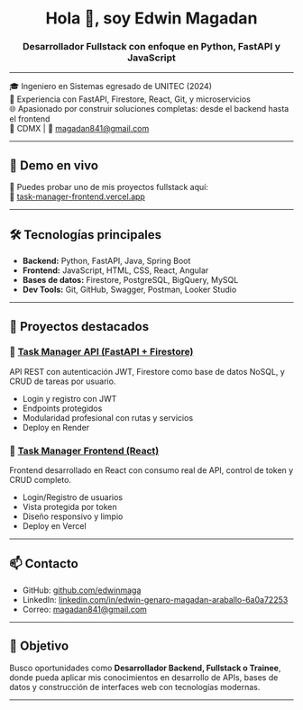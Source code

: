 <h1 align="center">Hola 👋, soy Edwin Magadan</h1>
<h3 align="center">Desarrollador Fullstack con enfoque en Python, FastAPI y JavaScript</h3>

---

🎓 Ingeniero en Sistemas egresado de UNITEC (2024)  
💼 Experiencia con FastAPI, Firestore, React, Git, y microservicios  
🌐 Apasionado por construir soluciones completas: desde el backend hasta el frontend  
📍 CDMX | 📧 magadan841@gmail.com

---

## 🚀 Demo en vivo

🎯 Puedes probar uno de mis proyectos fullstack aquí:  
🔗 [task-manager-frontend.vercel.app](https://task-manager-frontend-rose-gamma.vercel.app)

---

## 🛠️ Tecnologías principales

- **Backend:** Python, FastAPI, Java, Spring Boot
- **Frontend:** JavaScript, HTML, CSS, React, Angular
- **Bases de datos:** Firestore, PostgreSQL, BigQuery, MySQL
- **Dev Tools:** Git, GitHub, Swagger, Postman, Looker Studio

---

## 📌 Proyectos destacados

### 🔹 [Task Manager API (FastAPI + Firestore)](https://github.com/edwinmaga/task-manager-api)
API REST con autenticación JWT, Firestore como base de datos NoSQL, y CRUD de tareas por usuario.

- Login y registro con JWT
- Endpoints protegidos
- Modularidad profesional con rutas y servicios
- Deploy en Render

### 🔹 [Task Manager Frontend (React)](https://github.com/edwinmaga/task-manager-frontend)
Frontend desarrollado en React con consumo real de API, control de token y CRUD completo.

- Login/Registro de usuarios
- Vista protegida por token
- Diseño responsivo y limpio
- Deploy en Vercel

---

## 📫 Contacto

- GitHub: [github.com/edwinmaga](https://github.com/edwinmaga)
- LinkedIn: [linkedin.com/in/edwin-genaro-magadan-araballo-6a0a72253](https://www.linkedin.com/in/edwin-genaro-magadan-araballo-6a0a72253)
- Correo: magadan841@gmail.com

---

## 🎯 Objetivo

Busco oportunidades como **Desarrollador Backend, Fullstack o Trainee**, donde pueda aplicar mis conocimientos en desarrollo de APIs, bases de datos y construcción de interfaces web con tecnologías modernas.

---

